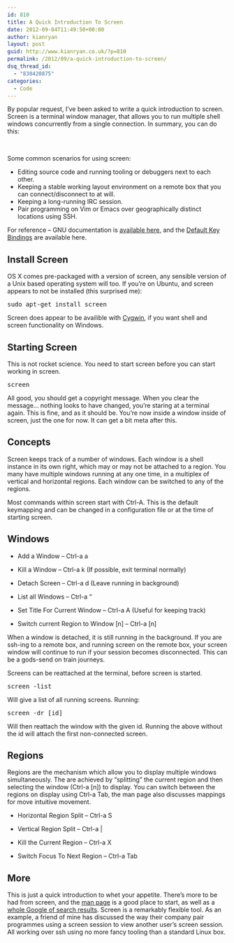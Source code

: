 ```yaml
---
id: 810
title: A Quick Introduction To Screen
date: 2012-09-04T11:49:50+00:00
author: kianryan
layout: post
guid: http://www.kianryan.co.uk/?p=810
permalink: /2012/09/a-quick-introduction-to-screen/
dsq_thread_id:
  - "830420875"
categories:
  - Code
---
```

By popular request, I’ve been asked to write a quick introduction to screen. Screen is a terminal window manager, that allows you to run multiple shell windows concurrently from a single connection. In summary, you can do this:

<a href="http://www.kianryan.co.uk/2012/09/a-quick-introduction-to-screen/screenshot-from-2012-09-04-125130/" rel="attachment wp-att-826"><img src="/assets/images/2012/09/Screenshot-from-2012-09-04-125130-300x187.png" alt="" title="Example of Screen Usage - IRC, Vim and Top"   class="aligncenter size-medium wp-image-826" srcset="/assets/images/2012/09/Screenshot-from-2012-09-04-125130-300x187.png 300w, /assets/images/2012/09/Screenshot-from-2012-09-04-125130-1024x640.png 1024w, /assets/images/2012/09/Screenshot-from-2012-09-04-125130.png 1440w" sizes="(max-width: 300px) 100vw, 300px" /></a>

Some common scenarios for using screen:

  * Editing source code and running tooling or debuggers next to each other.
  * Keeping a stable working layout environment on a remote box that you can connect/disconnect to at will.
  * Keeping a long-running IRC session.
  * Pair programming on Vim or Emacs over geographically distinct locations using SSH.

For reference – GNU documentation is [available here](http://www.gnu.org/software/screen/manual/screen.html), and the [Default Key Bindings](http://www.gnu.org/software/screen/manual/screen.html#Default-Key-Bindings) are available here.

## Install Screen

OS X comes pre-packaged with a version of screen, any sensible version of a Unix based operating system will too. If you’re on Ubuntu, and screen appears to not be installed (this surprised me):

<pre class="brush: plain; title: ; notranslate" title="">sudo apt-get install screen
</pre>

Screen does appear to be availible with [Cygwin](http://www.cygwin.com/), if you want shell and screen functionality on Windows.

## Starting Screen

This is not rocket science. You need to start screen before you can start working in screen.

<pre class="brush: plain; title: ; notranslate" title="">screen
</pre>

All good, you should get a copyright message. When you clear the message… nothing looks to have changed, you’re staring at a terminal again. This is fine, and as it should be. You’re now inside a window inside of screen, just the one for now. It can get a bit meta after this.

## Concepts

Screen keeps track of a number of windows. Each window is a shell instance in its own right, which may or may not be attached to a region. You many have multiple windows running at any one time, in a multiplex of vertical and horizontal regions. Each window can be switched to any of the regions.

Most commands within screen start with Ctrl-A. This is the default keymapping and can be changed in a configuration file or at the time of starting screen.

## Windows

  * Add a Window – Ctrl-a a
  * Kill a Window – Ctrl-a k (If possible, exit terminal normally)
  * Detach Screen – Ctrl-a d (Leave running in background)



  * List all Windows – Ctrl-a “
  * Set Title For Current Window – Ctrl-a A (Useful for keeping track)
  * Switch current Region to Window [n] – Ctrl-a [n]

When a window is detached, it is still running in the background. If you are ssh-ing to a remote box, and running screen on the remote box, your screen window will continue to run if your session becomes disconnected. This can be a gods-send on train journeys.

Screens can be reattached at the terminal, before screen is started.

<pre class="brush: plain; title: ; notranslate" title="">screen -list
</pre>

Will give a list of all running screens. Running:

<pre class="brush: plain; title: ; notranslate" title="">screen -dr [id]
</pre>

Will then reattach the window with the given id. Running the above without the id will attach the first non-connected screen.

## Regions

Regions are the mechanism which allow you to display multiple windows simultaneously. The are achieved by “splitting” the current region and then selecting the window (Ctrl-a [n]) to display. You can switch between the regions on display using Ctrl-a Tab, the man page also discusses mappings for move intuitive movement.

  * Horizontal Region Split – Ctrl-a S
  * Vertical Region Split – Ctrl-a |
  * Kill the Current Region – Ctrl-a X



  * Switch Focus To Next Region – Ctrl-a Tab

## More

This is just a quick introduction to whet your appetite. There’s more to be had from screen, and the [man page](http://www.gnu.org/software/screen/) is a good place to start, as well as a [whole Google of search results](https://www.google.co.uk/search?q=gnu+screen). Screen is a remarkably flexible tool. As an example, a friend of mine has discussed the way their company pair programmes using a screen session to view another user’s screen session. All working over ssh using no more fancy tooling than a standard Linux box.